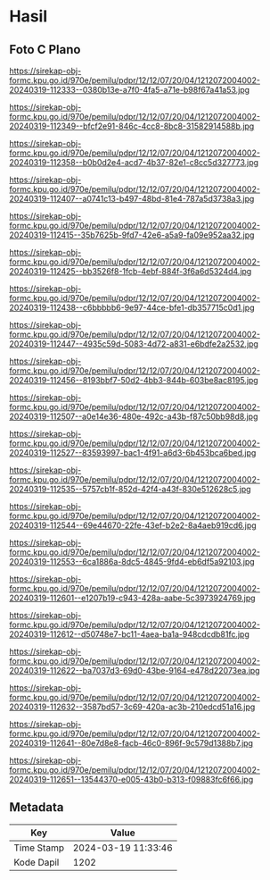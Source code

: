 # Hasil

## Foto C Plano

https://sirekap-obj-formc.kpu.go.id/970e/pemilu/pdpr/12/12/07/20/04/1212072004002-20240319-112333--0380b13e-a7f0-4fa5-a71e-b98f67a41a53.jpg

https://sirekap-obj-formc.kpu.go.id/970e/pemilu/pdpr/12/12/07/20/04/1212072004002-20240319-112349--bfcf2e91-846c-4cc8-8bc8-31582914588b.jpg

https://sirekap-obj-formc.kpu.go.id/970e/pemilu/pdpr/12/12/07/20/04/1212072004002-20240319-112358--b0b0d2e4-acd7-4b37-82e1-c8cc5d327773.jpg

https://sirekap-obj-formc.kpu.go.id/970e/pemilu/pdpr/12/12/07/20/04/1212072004002-20240319-112407--a0741c13-b497-48bd-81e4-787a5d3738a3.jpg

https://sirekap-obj-formc.kpu.go.id/970e/pemilu/pdpr/12/12/07/20/04/1212072004002-20240319-112415--35b7625b-9fd7-42e6-a5a9-fa09e952aa32.jpg

https://sirekap-obj-formc.kpu.go.id/970e/pemilu/pdpr/12/12/07/20/04/1212072004002-20240319-112425--bb3526f8-1fcb-4ebf-884f-3f6a6d5324d4.jpg

https://sirekap-obj-formc.kpu.go.id/970e/pemilu/pdpr/12/12/07/20/04/1212072004002-20240319-112438--c6bbbbb6-9e97-44ce-bfe1-db357715c0d1.jpg

https://sirekap-obj-formc.kpu.go.id/970e/pemilu/pdpr/12/12/07/20/04/1212072004002-20240319-112447--4935c59d-5083-4d72-a831-e6bdfe2a2532.jpg

https://sirekap-obj-formc.kpu.go.id/970e/pemilu/pdpr/12/12/07/20/04/1212072004002-20240319-112456--8193bbf7-50d2-4bb3-844b-603be8ac8195.jpg

https://sirekap-obj-formc.kpu.go.id/970e/pemilu/pdpr/12/12/07/20/04/1212072004002-20240319-112507--a0e14e36-480e-492c-a43b-f87c50bb98d8.jpg

https://sirekap-obj-formc.kpu.go.id/970e/pemilu/pdpr/12/12/07/20/04/1212072004002-20240319-112527--83593997-bac1-4f91-a6d3-6b453bca6bed.jpg

https://sirekap-obj-formc.kpu.go.id/970e/pemilu/pdpr/12/12/07/20/04/1212072004002-20240319-112535--5757cb1f-852d-42f4-a43f-830e512628c5.jpg

https://sirekap-obj-formc.kpu.go.id/970e/pemilu/pdpr/12/12/07/20/04/1212072004002-20240319-112544--69e44670-22fe-43ef-b2e2-8a4aeb919cd6.jpg

https://sirekap-obj-formc.kpu.go.id/970e/pemilu/pdpr/12/12/07/20/04/1212072004002-20240319-112553--6ca1886a-8dc5-4845-9fd4-eb6df5a92103.jpg

https://sirekap-obj-formc.kpu.go.id/970e/pemilu/pdpr/12/12/07/20/04/1212072004002-20240319-112601--e1207b19-c943-428a-aabe-5c3973924769.jpg

https://sirekap-obj-formc.kpu.go.id/970e/pemilu/pdpr/12/12/07/20/04/1212072004002-20240319-112612--d50748e7-bc11-4aea-ba1a-948cdcdb81fc.jpg

https://sirekap-obj-formc.kpu.go.id/970e/pemilu/pdpr/12/12/07/20/04/1212072004002-20240319-112622--ba7037d3-69d0-43be-9164-e478d22073ea.jpg

https://sirekap-obj-formc.kpu.go.id/970e/pemilu/pdpr/12/12/07/20/04/1212072004002-20240319-112632--3587bd57-3c69-420a-ac3b-210edcd51a16.jpg

https://sirekap-obj-formc.kpu.go.id/970e/pemilu/pdpr/12/12/07/20/04/1212072004002-20240319-112641--80e7d8e8-facb-46c0-896f-9c579d1388b7.jpg

https://sirekap-obj-formc.kpu.go.id/970e/pemilu/pdpr/12/12/07/20/04/1212072004002-20240319-112651--13544370-e005-43b0-b313-f09883fc6f66.jpg


## Metadata

| Key        | Value               |
| ---------- | ------------------- |
| Time Stamp | 2024-03-19 11:33:46 |
| Kode Dapil | 1202                |



